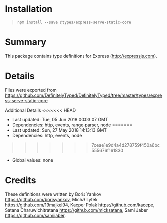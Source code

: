 # Installation
> `npm install --save @types/express-serve-static-core`

# Summary
This package contains type definitions for Express (http://expressjs.com).

# Details
Files were exported from https://github.com/DefinitelyTyped/DefinitelyTyped/tree/master/types/express-serve-static-core

Additional Details
<<<<<<< HEAD
 * Last updated: Tue, 05 Jun 2018 00:03:07 GMT
 * Dependencies: http, events, range-parser, node
=======
 * Last updated: Sun, 27 May 2018 14:13:13 GMT
 * Dependencies: http, events, node
>>>>>>> 7ceae1e9d4a4d278759f450a6bc555676f161830
 * Global values: none

# Credits
These definitions were written by Boris Yankov <https://github.com/borisyankov>, Michał Lytek <https://github.com/19majkel94>, Kacper Polak <https://github.com/kacepe>, Satana Charuwichitratana <https://github.com/micksatana>, Sami Jaber <https://github.com/samijaber>.

